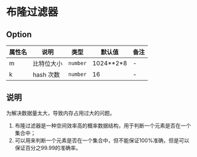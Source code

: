 # 布隆过滤器

## Option

| 属性名 | 说明 | 类型 | 默认值 | 备注 |
| --- | --- | --- | --- | --- |
| m | 比特位大小 | `number` | 1024*\*2\*8 | - |
| k | hash 次数 | `number` | 16 | - |

## 说明

为解决数据量太大，导致内存占用过大的问题。

1. 布隆过滤器是一种空间效率高的概率数据结构，用于判断一个元素是否在一个集合中；
2. 可以用来判断一个元素是否在一个集合中，但不能保证100%准确，但是可以保证百分之99.99的准确率。
